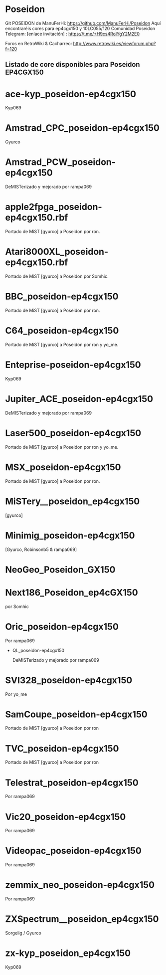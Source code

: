 # Poseidon

Git POSEIDON de ManuFerHi: https://github.com/ManuFerHi/Poseidon
Aquí encontraréis cores para ep4cgx150 y 10LC055/120
Comunidad Poseidon Telegram: [enlace invitación] : https://t.me/+H9cs4RolYgY2M2E0

Foros en RetroWiki & Cacharreo: http://www.retrowiki.es/viewforum.php?f=120

## Listado de core disponibles para Poseidon EP4CGX150

# ace-kyp_poseidon-ep4cgx150
  
  Kyp069

# Amstrad_CPC_poseidon-ep4cgx150 

 Gyurco

# Amstrad_PCW_poseidon-ep4cgx150
  
  DeMISTerizado y mejorado por rampa069

# apple2fpga_poseidon-ep4cgx150.rbf

  Portado de MiST [gyurco] a Poseidon por ron.

# Atari8000XL_poseidon-ep4cgx150.rbf

  Portado de MiST [gyurco] a Poseidon por Somhic.

# BBC_poseidon-ep4cgx150
  
  Portado de MiST [gyurco] a Poseidon por ron.

# C64_poseidon-ep4cgx150
  
  Portado de MiST [gyurco] a Poseidon por ron y yo_me.
  
# Enteprise-poseidon-ep4cgx150
  
  Kyp069

# Jupiter_ACE_poseidon-ep4cgx150
  
  DeMISTerizado y mejorado por rampa069

# Laser500_poseidon-ep4cgx150
  
  Portado de MiST [gyurco] a Poseidon por ron y yo_me.
  
# MSX_poseidon-ep4cgx150
  
  Portado de MiST [gyurco] a Poseidon por ron.
  
# MiSTery__poseidon_ep4cgx150
  
  [gyurco]
  
# Minimig_poseidon-ep4cgx150
  
  [Gyurco, Robinsonb5 & rampa069]

# NeoGeo_Poseidon_GX150

# Next186_Poseidon_ep4cGX150

  por Somhic

# Oric_poseidon-ep4cgx150
  
  Por rampa069

- QL_poseidon-ep4cgx150
  
  DeMISTerizado y mejorado por rampa069
  
# SVI328_poseidon-ep4cgx150
  
  Por yo_me
  
# SamCoupe_poseidon-ep4cgx150
  
  Portado de MiST [gyurco] a Poseidon por ron
  
# TVC_poseidon-ep4cgx150
  
  Portado de MiST [gyurco] a Poseidon por ron
  
# Telestrat_poseidon-ep4cgx150
  
  Por rampa069
  
# Vic20_poseidon-ep4cgx150
  
  Por rampa069
  
# Videopac_poseidon-ep4cgx150
  
  Por rampa069

# zemmix_neo_poseidon-ep4cgx150
  
  Por rampa069

# ZXSpectrum__poseidon_ep4cgx150

  Sorgelig / Gyurco
 
# zx-kyp_poseidon_ep4cgx150
  
  Kyp069

    
